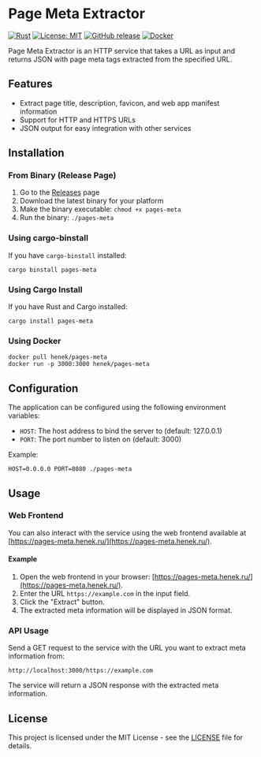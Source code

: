 # Page Meta Extractor

[![Rust](https://img.shields.io/badge/rust-stable-brightgreen.svg)](https://www.rust-lang.org/)
[![License: MIT](https://img.shields.io/badge/License-MIT-yellow.svg)](https://opensource.org/licenses/MIT)
[![GitHub release](https://img.shields.io/github/release/EgorHenek/pages-meta.svg)](https://github.com/EgorHenek/pages-meta/releases)
[![Docker](https://img.shields.io/docker/pulls/henek/pages-meta.svg)](https://hub.docker.com/r/henek/pages-meta)

Page Meta Extractor is an HTTP service that takes a URL as input and returns JSON with page meta tags extracted from the specified URL.

## Features

- Extract page title, description, favicon, and web app manifest information
- Support for HTTP and HTTPS URLs
- JSON output for easy integration with other services

## Installation

### From Binary (Release Page)

1. Go to the [Releases](https://github.com/EgorHenek/pages-meta/releases) page
2. Download the latest binary for your platform
3. Make the binary executable: `chmod +x pages-meta`
4. Run the binary: `./pages-meta`

### Using cargo-binstall

If you have `cargo-binstall` installed:

```
cargo binstall pages-meta
```

### Using Cargo Install

If you have Rust and Cargo installed:

```
cargo install pages-meta
```

### Using Docker

```
docker pull henek/pages-meta
docker run -p 3000:3000 henek/pages-meta
```

## Configuration

The application can be configured using the following environment variables:

- `HOST`: The host address to bind the server to (default: 127.0.0.1)
- `PORT`: The port number to listen on (default: 3000)

Example:

```
HOST=0.0.0.0 PORT=8080 ./pages-meta
```

## Usage

### Web Frontend

You can also interact with the service using the web frontend available at [https://pages-meta.henek.ru/](https://pages-meta.henek.ru/).

#### Example

1. Open the web frontend in your browser: [https://pages-meta.henek.ru/](https://pages-meta.henek.ru/).
2. Enter the URL `https://example.com` in the input field.
3. Click the "Extract" button.
4. The extracted meta information will be displayed in JSON format.

### API Usage

Send a GET request to the service with the URL you want to extract meta information from:

```
http://localhost:3000/https://example.com
```

The service will return a JSON response with the extracted meta information.

## License

This project is licensed under the MIT License - see the [LICENSE](LICENSE) file for details.
